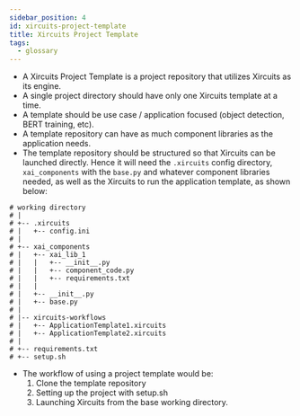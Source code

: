 ```yaml
---
sidebar_position: 4
id: xircuits-project-template
title: Xircuits Project Template 
tags:
  - glossary
---
```


- A Xircuits Project Template is a project repository that utilizes Xircuits as its engine.
- A single project directory should have only one Xircuits template at a time.
- A template should be use case / application focused (object detection, BERT training, etc).
- A template repository can have as much component libraries as the application needs.
- The template repository should be structured so that Xircuits can be launched directly. Hence it will need the `.xircuits` config directory, `xai_components` with the `base.py` and whatever component libraries needed, as well as the Xircuits to run the application template, as shown below: 
```
# working directory
# |
# +-- .xircuits
# |   +-- config.ini
# |
# +-- xai_components
# |   +-- xai_lib_1
# |   |   +-- __init__.py
# |   |   +-- component_code.py
# |   |   +-- requirements.txt
# |   |
# |   +-- __init__.py
# |   +-- base.py
# |
# |-- xircuits-workflows
# |   +-- ApplicationTemplate1.xircuits
# |   +-- ApplicationTemplate2.xircuits
# |
# +-- requirements.txt
# +-- setup.sh
```
- The workflow of using a project template would be:
  1. Clone the template repository
  2. Setting up the project with setup.sh
  3. Launching Xircuits from the base working directory.
